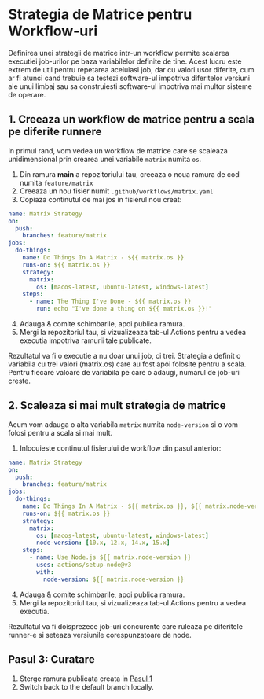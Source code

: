 # Strategia de Matrice pentru Workflow-uri

Definirea unei strategii de matrice intr-un workflow permite scalarea executiei job-urilor pe baza variabilelor definite de tine. Acest lucru este extrem de util pentru repetarea aceluiasi job, dar cu valori usor diferite, cum ar fi atunci cand trebuie sa testezi software-ul impotriva diferitelor versiuni ale unui limbaj sau sa construiesti software-ul impotriva mai multor sisteme de operare.

## 1. Creeaza un workflow de matrice pentru a scala pe diferite runnere

In primul rand, vom vedea un workflow de matrice care se scaleaza unidimensional prin crearea unei variabile `matrix` numita `os`.

1. Din ramura **main** a repozitoriului tau, creeaza o noua ramura de cod numita `feature/matrix`
2. Creeaza un nou fisier numit `.github/workflows/matrix.yaml`
3. Copiaza continutul de mai jos in fisierul nou creat:

```yaml
name: Matrix Strategy
on:
  push:
    branches: feature/matrix
jobs:
  do-things:
    name: Do Things In A Matrix - ${{ matrix.os }}
    runs-on: ${{ matrix.os }}
    strategy:
      matrix:
        os: [macos-latest, ubuntu-latest, windows-latest]
    steps:
      - name: The Thing I've Done - ${{ matrix.os }}
        run: echo "I've done a thing on ${{ matrix.os }}!"
```

4. Adauga & comite schimbarile, apoi publica ramura.
5. Mergi la repozitoriul tau, si vizualizeaza tab-ul Actions pentru a vedea executia impotriva ramurii tale publicate.

Rezultatul va fi o executie a nu doar unui job, ci trei. Strategia a definit o variabila cu trei valori (matrix.os) care au fost apoi folosite pentru a scala. Pentru fiecare valoare de variabila pe care o adaugi, numarul de job-uri creste.

## 2. Scaleaza si mai mult strategia de matrice
Acum vom adauga o alta variabila `matrix` numita `node-version` si o vom folosi pentru a scala si mai mult.

1. Inlocuieste continutul fisierului de workflow din pasul anterior:

```yaml
name: Matrix Strategy
on:
  push:
    branches: feature/matrix
jobs:
  do-things:
    name: Do Things In A Matrix - ${{ matrix.os }}, ${{ matrix.node-version }}
    runs-on: ${{ matrix.os }}
    strategy:
      matrix:
        os: [macos-latest, ubuntu-latest, windows-latest]
        node-version: [10.x, 12.x, 14.x, 15.x]
    steps:
      - name: Use Node.js ${{ matrix.node-version }}
        uses: actions/setup-node@v3
        with:
          node-version: ${{ matrix.node-version }}
```

4. Adauga & comite schimbarile, apoi publica ramura.
5. Mergi la repozitoriul tau, si vizualizeaza tab-ul Actions pentru a vedea executia.

Rezultatul va fi doisprezece job-uri concurente care ruleaza pe diferitele runner-e si seteaza versiunile corespunzatoare de node.

## Pasul 3: Curatare
1. Sterge ramura publicata creata in [Pasul 1](#step-1-create-a-matrix-workflow-to-scale-across-runners)
2. Switch back to the default branch locally.